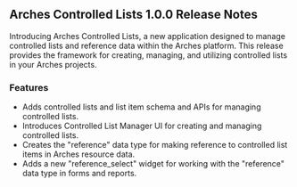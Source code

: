 ## Arches Controlled Lists 1.0.0 Release Notes

Introducing Arches Controlled Lists, a new application designed to manage controlled lists and reference data within the Arches platform. This release provides the framework for creating, managing, and utilizing controlled lists in your Arches projects.

### Features

- Adds controlled lists and list item schema and APIs for managing controlled lists.
- Introduces Controlled List Manager UI for creating and managing controlled lists.
- Creates the "reference" data type for making reference to controlled list items in Arches resource data.
- Adds a new "reference_select" widget for working with the "reference" data type in forms and reports.